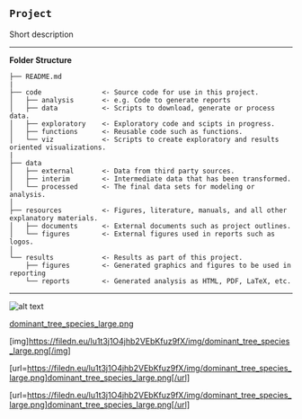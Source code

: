 ## `Project`

Short description

--------
__Folder Structure__

    ├── README.md          
    |
    ├── code               <- Source code for use in this project.
    │   ├── analysis       <- e.g. Code to generate reports 
    │   ├── data           <- Scripts to download, generate or process data.
    │   ├── exploratory    <- Exploratory code and scipts in progress.
    │   ├── functions      <- Reusable code such as functions.
    │   └── viz            <- Scripts to create exploratory and results oriented visualizations.
    |
    ├── data
    │   ├── external       <- Data from third party sources.
    │   ├── interim        <- Intermediate data that has been transformed.
    │   └── processed      <- The final data sets for modeling or analysis.
    │
    ├── resources          <- Figures, literature, manuals, and all other explanatory materials.
    │   ├── documents      <- External documents such as project outlines. 
    │   └── figures        <- External figures used in reports such as logos.
    │
    └── results            <- Results as part of this project.
        ├── figures        <- Generated graphics and figures to be used in reporting 
        └── reports        <- Generated analysis as HTML, PDF, LaTeX, etc.
--------

![alt text](https://filedn.eu/lu1t3j1O4jhb2VEbKfuz9fX/img/dominant_tree_species_large.png "Logo Title Text 1")


<a href="https://filedn.eu/lu1t3j1O4jhb2VEbKfuz9fX/img/dominant_tree_species_large.png">dominant_tree_species_large.png</a>

[img]https://filedn.eu/lu1t3j1O4jhb2VEbKfuz9fX/img/dominant_tree_species_large.png[/img]

[url=https://filedn.eu/lu1t3j1O4jhb2VEbKfuz9fX/img/dominant_tree_species_large.png]dominant_tree_species_large.png[/url]

[url=https://filedn.eu/lu1t3j1O4jhb2VEbKfuz9fX/img/dominant_tree_species_large.png]dominant_tree_species_large.png[/url]
